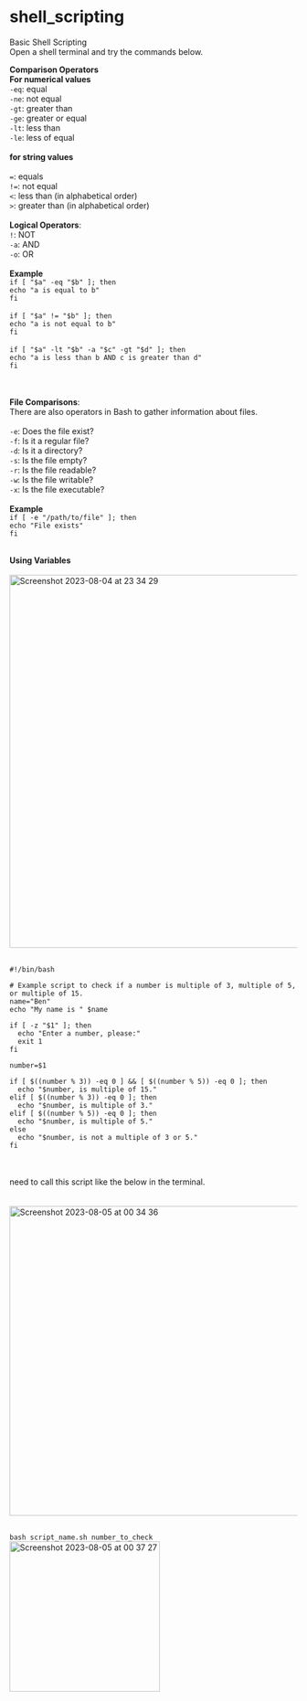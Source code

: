 # shell_scripting
Basic Shell Scripting<br>
Open a shell terminal and try the commands below.<br><be>


**Comparison Operators**<br>
**For numerical values**<br>
`-eq`: equal<br>
`-ne`: not equal<br>
`-gt`: greater than<br>
`-ge`: greater or equal<br>
`-lt`: less than<br>
`-le`: less of equal<br>
<br>
**for string values**<br>
<br>
`=`: equals<br>
`!=`: not equal<br>
`<`: less than (in alphabetical order)<br>
`>`: greater than (in alphabetical order)<br>
<br>
**Logical Operators**:<br>
`!`: NOT<br>
`-a`: AND<br>
`-o`: OR<br>
<br>
<be>
**Example** <br>
`if [ "$a" -eq "$b" ]; then`<br>
    `echo "a is equal to b"`<br>
`fi`<br>
<br>
`if [ "$a" != "$b" ]; then`<br>
    `echo "a is not equal to b"`<br>
`fi`<br>
<br>
`if [ "$a" -lt "$b" -a "$c" -gt "$d" ]; then`<br>
    `echo "a is less than b AND c is greater than d"`<br>
`fi`<br>
<br>
<br>

**File Comparisons**:<br>
There are also operators in Bash to gather information about files.<br>
<br>
`-e`: Does the file exist?<br>
`-f`: Is it a regular file?<br>
`-d`: Is it a directory?<br>
`-s`: Is the file empty?<br>
`-r`: Is the file readable?<br>
`-w`: Is the file writable?<br>
`-x`: Is the file executable?<br>
<br>
**Example** <br>
`if [ -e "/path/to/file" ]; then`<br>
    `echo "File exists"`<br>
`fi`<br>
<br>



**Using Variables**<br><br>
<img width="653" alt="Screenshot 2023-08-04 at 23 34 29" src="https://github.com/EryEr/shell_scripting/assets/138815393/71bc2dd3-c1e2-44f5-9645-93e8cf84040c"><br><br>

```
#!/bin/bash

# Example script to check if a number is multiple of 3, multiple of 5, or multiple of 15.
name="Ben"
echo "My name is " $name

if [ -z "$1" ]; then
  echo "Enter a number, please:"
  exit 1
fi

number=$1

if [ $((number % 3)) -eq 0 ] && [ $((number % 5)) -eq 0 ]; then
  echo "$number, is multiple of 15."
elif [ $((number % 3)) -eq 0 ]; then
  echo "$number, is multiple of 3."
elif [ $((number % 5)) -eq 0 ]; then
  echo "$number, is multiple of 5."
else
  echo "$number, is not a multiple of 3 or 5."
fi
```
<br><br>
need to call this script like the below in the terminal.<br><br>
<br>
<img width="542" alt="Screenshot 2023-08-05 at 00 34 36" src="https://github.com/EryEr/shell_scripting/assets/138815393/9d5b084e-0454-4f22-92a7-632d32377e83"><br><br>

`bash script_name.sh number_to_check`<br>
<img width="263" alt="Screenshot 2023-08-05 at 00 37 27" src="https://github.com/EryEr/shell_scripting/assets/138815393/831b3b7e-0fce-4b10-a620-8886eb80f1ea"><br>


